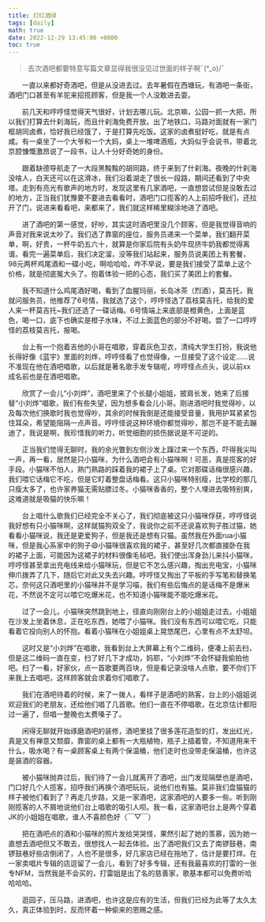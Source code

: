 ```yaml
---
title: 灯红酒绿
tags: [daily]
math: true
date: 2022-12-29 13:45:00 +0800
toc: true
---
```

>去次酒吧都要特意写篇文章显得我很没见过世面的样子啊¯\(°_o)/¯

&emsp;&emsp;一直以来都好奇酒吧，但是从没进去过。去年暑假在西塘玩，有酒吧一条街，酒吧门口甚至有羊驼来招揽顾客，但是我一个人没敢进去耍。

&emsp;&emsp;前几天和哼哼怪觉得天气很好，计划去哪儿玩。北京嘛，公园一抓一大把，所以我们打算去什刹海玩，而且什刹海免费开放。出了地铁口，马路对面就有一家门框胡同卤煮，恰好我已经饿了，于是打算先吃饭。这家的卤煮挺好吃，就是有点咸。有一桌坐了一个大爷和一个大妈，桌上一堆啤酒瓶，大妈似乎会说书，带着北京腔慷慨激昂说了一段书，让人十分好奇她的身份。

&emsp;&emsp;跟着缺德导航走了一大段黑黢黢的胡同路，终于来到了什刹海。夜晚的什刹海没啥人，白天还可以在这滑冰，我们沿着湖走了很长一段路，期间还看到了中央塔。走到有亮光有歌声的地方时，发现这里有几家酒吧，一直想尝试但是没敢去过的地方，正当我们犹豫要不要进去看看时，酒吧门口揽客的人上前招呼我们，还拉开了门，说进来看看吧，来都来了，我们就这样稀里糊涂地进了酒吧。

&emsp;&emsp;进了酒吧的第一感觉，好吵，其实这时酒吧里没几个顾客，但是我觉得音响的声音对我来说太吵了。我们选了靠窗的座位，服务员递来一个菜单，我们翻开菜单，啊，好贵，一杯牛奶五六十，就算是你家后院有头奶牛现挤牛奶我都觉得离谱。看完一遍菜单后，我们决定溜，没等我们站起来，服务员说美团上有套餐，98元两杯鸡尾酒和一碟小吃，啊哈哈哈，咋不早说，要是我们接受了菜单上这个价格，就是彻底冤大头了。抱着体验一把的心态，我们买了美团上的套餐。

&emsp;&emsp;我不知道什么鸡尾酒好喝，看到了血腥玛丽，长岛冰茶（烈酒），莫吉托，我就问服务员，他推荐了6号情，我就选了这个，哼哼怪选了荔枝莫吉托，给我的爱人来一杯莫吉托~我们还选了一碟话梅。6号情端上来底部是橙黄色，上面是蓝色，喝一口，底下也确实是橙子水味，不过上面蓝色的部分不好喝。尝了一口哼哼怪的荔枝莫吉托，报喝。

&emsp;&emsp;台上有一个抱着吉他的小哥在唱歌，穿着灰色卫衣，清纯大学生打扮，我说他长得好像《蓝宇》里面的刘烨，哼哼怪看了也觉得像，一旦接受了这个设定……说不准现在他在酒吧唱歌，以后就是著名歌手发专辑呢，哼哼怪点点头，说以前xx成名前也是在酒吧唱歌。

&emsp;&emsp;欣赏了一会儿“小刘烨”，酒吧里来了个长腿小姐姐，披肩长发，她来了后接替“小刘烨”唱歌，我们有些失望，因为想多看会儿小哥。刚进酒吧时我觉得吵，以及每次他们换歌时我也觉得吵，其余的时候我倒是还能接受音量，我用护耳紧紧包住耳朵，希望能阻隔一点声音。哼哼怪说这种环境你都觉得吵，那岂不是不能去蹦迪了，我说是啊，我珍惜我的听力，听觉细胞的损伤据说是不可逆的。

&emsp;&emsp;正当我们觉得无聊时，我的余光瞥到左侧沙发上蹿过来一个东西，吓得我尖叫一声，再一看，居然是只小猫咪，为什么酒吧会有小猫咪啊！可恶，真是揽客的好手段。小猫咪不怕人，熟门熟路的踩着我的裙子上了桌。它对那碟话梅很感兴趣，我们喂它话梅它不吃，但是它盯着整盘话梅看。这只小猫咪特别瘦，比学校的那几只瘦太多了，也许家养猫无需贴膘过冬。小猫咪香香的，整个人埋进去吸特别爽，这难道就是吸猫的快乐嘛！

&emsp;&emsp;台上唱什么歌我们已经完全不关心了，我们彻底被这只小猫咪俘获，哼哼怪说我好想有只小猫咪啊，这样就猫狗双全了，我说你之前不还说喜欢狗子胜过猫，她看看小猫咪说，我还是更爱狗子，但是我还是想有只猫。虽然我在外面rua小猫咪，但是我心系家中的狗子😄小猫咪很喜欢我的裙子，甚至好几次都直接卧在我的裙子上面，可能因为这裙子的材料很像毛毡吧。我们使出浑身劲儿来抖小猫咪，哼哼怪甚至拿出充电线来给小猫咪玩，但是它不怎么感兴趣，掏出充电宝，小猫咪伸爪拨弄了几下，随后它对此又失去兴趣。哼哼怪又掏出了平板的手写笔和替换笔芯，奈何这只酒吧里的小猫咪并不是学习喵，我们有些后悔点的是话梅不是爆米花，不然说不定可以喂它吃爆米花，也不知道小猫咪能不能吃爆米花。

&emsp;&emsp;过了一会儿，小猫咪突然跳到地上，径直向刚刚台上的小姐姐走过去。小姐姐在沙发上坐着休息，正在吃东西，她喂了小猫咪。我们没有东西可以喂它吃，只能看着它投向别人的怀抱。看着小猫咪在小姐姐桌上晃悠尾巴，心里有点不太舒坦。

&emsp;&emsp;这时又是“小刘烨”在唱歌，我看到台上大屏幕上有个二维码，便凑上前去扫，但是这二维码一直在变，扫了好几下才成功，妈耶，“小刘烨”不会怀疑我偷拍他吧。扫了一看，好家伙，点一首歌要两百块，但是看记录没啥人点歌，要不你们下来我上去唱吧，这样顾客就会求着你们唱歌了。

&emsp;&emsp;我们在酒吧待着的时候，来了一拨人，看样子是酒吧的熟客，台上的小姐姐说欢迎我们的老朋友，还给他们唱了几首歌。他们一直在不停唱歌，在北京估计都阳过一遍了，但唱一整晚也太费嗓子了。

&emsp;&emsp;闲得无聊就开始琢磨酒吧的装修，酒吧里挂了很多莲花造型的灯，发出红光，真是又有禅意又颓靡，靠窗的桌上都有一大瓶植物，瓶子上插着管，不知道用来干什么，吸水喝？有一桌顾客桌上有两个保温桶，他们走时也没带走保温桶，也许这是装酒的容器。

&emsp;&emsp;被小猫咪抛弃过后，我们待了一会儿就离开了酒吧，出门发现隔壁也是酒吧，门口好几个人揽客，招呼我们再换个酒吧玩玩，说他们也有猫。莫非我们盘猫猫的样子被他们看到了？再走几步路，又是一家酒吧，这家酒吧的人要多一些。听到刚刚揽客的人不屑地说他们台上唱歌的吸引人呗。我一看，这家酒吧台上是两个穿着JK的小姐姐在唱歌，谁人不喜颜色好（￣▽￣）

&emsp;&emsp;把在酒吧点的酒和小猫咪的照片发给哭哭怪，果然引起了她的羡慕，因为她一直想去酒吧但又不敢去，很想找人一起去体验。出了酒吧我们又去了南锣鼓巷，南锣鼓巷好些店倒闭了，人也不是很多，好几家店已经在拖地了，估计是要打烊。在一家卖唱片专辑的店逗留了一会儿，看到了好多专辑，还有我最喜欢的打雷的一张专NFM，当然我是不会买的，打雷姐是出了名的慈善家，歌基本都可以免费听哈哈哈哈。

&emsp;&emsp;逛园子，压马路，进酒吧，也许这是应有的生活，但我们已经为此等了太久太久，真正体验到时，反而怀着一种偷来的恩赐之感。